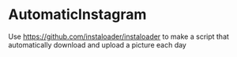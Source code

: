 # AutomaticInstagram
Use https://github.com/instaloader/instaloader to make a script that automatically download and upload a picture each day
